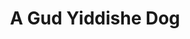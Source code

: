 ---
pid: RS97
title: A Gud Yiddishe Dog
location_transcription: Germantown or West Philly
zipcode: '19143'
outside_phl: 
neighborhood: University City
age: '20'
age_range: 20-29
instagram: 
image_file_name: RS_97.jpg
proposal_transcription: 
topic: 
topic_summary: 
type: 
keywords_other: 
credit: Dylan
image_labels: 
twitter: 
facebook: 
permalink: "/monuments/rs97/"
layout: item-page
---
